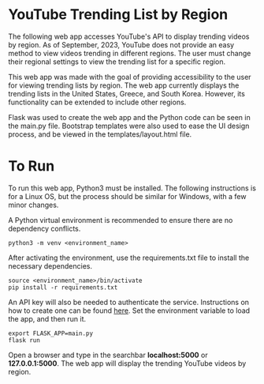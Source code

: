 # YouTube Trending List by Region

The following web app accesses YouTube's API to display trending videos by region. As of September, 2023, YouTube does not provide an easy method to view videos trending in different regions. The user must change their regional settings to view the trending list for a specific region. 

This web app was made with the goal of providing accessibility to the user for viewing trending lists by region. The web app currently displays the trending lists in the United States, Greece, and South Korea. However, its functionality can be extended to include other regions.

Flask was used to create the web app and the Python code can be seen in the main.py file. Bootstrap templates were also used to ease the UI design process, and be viewed in the templates/layout.html file.

# To Run
To run this web app, Python3 must be installed. The following instructions is for a Linux OS, but the process should be similar for Windows, with a few minor changes.

A Python virtual environment is recommended to ensure there are no dependency conflicts.
```
python3 -m venv <environment_name>
```
After activating the environment, use the requirements.txt file to install the necessary dependencies. 
```
source <environment_name>/bin/activate
pip install -r requirements.txt
```
An API key will also be needed to authenticate the service. Instructions on how to create one can be found [here](https://blog.hubspot.com/website/how-to-get-youtube-api-key).
Set the environment variable to load the app, and then run it.
```
export FLASK_APP=main.py
flask run
```
Open a browser and type in the searchbar **localhost:5000** or **127.0.0.1:5000**. The web app will display the trending YouTube videos by region.
